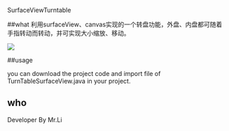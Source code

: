 SurfaceViewTurntable

##what
利用surfaceView、canvas实现的一个转盘功能，外盘、内盘都可随着手指转动而转动，并可实现大小缩放、移动。

![](https://raw.githubusercontent.com/yongli991581716/SurfaceViewTurntable/master/pic/1.gif)

##usage

you can download the project code and import file of TurnTableSurfaceView.java in your project.

## who

Developer By Mr.Li


